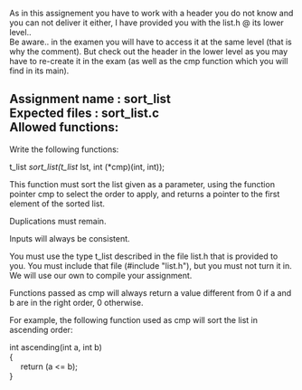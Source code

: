 As in this assignement you have to work with a header you do not know and you can not deliver it either, I have provided you with the list.h @ its lower level..     
Be aware.. in the examen you will have to access it at the same level (that is why the comment).
But check out the header in the lower level as you may have to re-create it in the exam (as well as the cmp function which you will find in its main).   

Assignment name  : sort_list  
Expected files   : sort_list.c  
Allowed functions:  
--------------------------------------------------------------------------------

Write the following functions:

t_list	*sort_list(t_list* lst, int (*cmp)(int, int));

This function must sort the list given as a parameter, using the function
pointer cmp to select the order to apply, and returns a pointer to the
first element of the sorted list.

Duplications must remain.

Inputs will always be consistent.

You must use the type t_list described in the file list.h
that is provided to you. You must include that file
(#include "list.h"), but you must not turn it in. We will use our own
to compile your assignment.

Functions passed as cmp will always return a value different from
0 if a and b are in the right order, 0 otherwise.

For example, the following function used as cmp will sort the list
in ascending order:

int ascending(int a, int b)  
{  
&nbsp;&nbsp;&nbsp;&nbsp;	return (a <= b);  
}  
